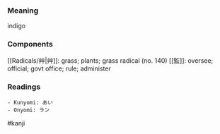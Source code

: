 ### Meaning

indigo

### Components

[[Radicals/艸|艸]]: grass; plants; grass radical (no. 140) [[監]]: oversee; official; govt office; rule; administer

### Readings

```
- Kunyomi: あい
- Onyomi: ラン
```

#kanji